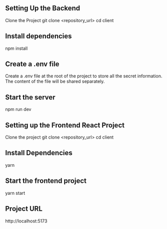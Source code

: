 ## Setting Up the Backend
Clone the Project
git clone <repository_url> cd client

## Install dependencies
npm install

## Create a .env file
Create a .env file at the root of the project to store all the secret information. The content of the file will be shared separately.

## Start the server
npm run dev

## Setting up the Frontend React Project
Clone the project
git clone <repository_url> cd client

## Install Dependencies
yarn

## Start the frontend project
yarn start

## Project URL
http://localhost:5173
